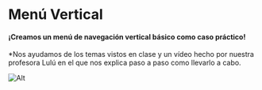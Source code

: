 # Menú Vertical
#### ¡Creamos un menú de navegación vertical básico como caso práctico!
*Nos ayudamos de los temas vistos en clase y un vídeo hecho por nuestra profesora Lulú en el que nos explica paso a paso como llevarlo a cabo.

![Alt](https://fotos.subefotos.com/3b523ebdaaa3e207adb555eaa26b8351o.gif "Ejemplo")
